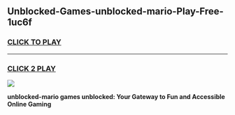 
## Unblocked-Games-unblocked-mario-Play-Free-1uc6f
<h3>
<a href="https://premium76.site?title=unblocked-mario&ref=23A">CLICK TO PLAY</a></h3>
<hr>

<h3>
<a href="https://premium76.site?title=unblocked-mario&ref=23A">CLICK 2 PLAY</a>
  
</h3>

<a href="https://premium76.site?title=unblocked-mario&ref=23A"><img src="https://clearcache.store/games.png"></a>


**unblocked-mario games unblocked: Your Gateway to Fun and Accessible Online Gaming**
